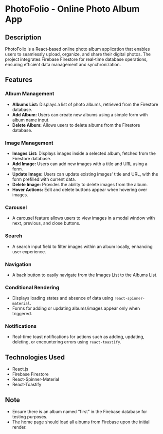 # PhotoFolio - Online Photo Album App

## Description

PhotoFolio is a React-based online photo album application that enables users to seamlessly upload, organize, and share their digital photos. The project integrates Firebase Firestore for real-time database operations, ensuring efficient data management and synchronization.

## Features

### Album Management
- **Albums List:** Displays a list of photo albums, retrieved from the Firestore database.
- **Add Album:** Users can create new albums using a simple form with album name input.
- **Delete Album:** Allows users to delete albums from the Firestore database.

### Image Management
- **Images List:** Displays images inside a selected album, fetched from the Firestore database.
- **Add Image:** Users can add new images with a title and URL using a form.
- **Update Image:** Users can update existing images' title and URL, with the form prefilled with current data.
- **Delete Image:** Provides the ability to delete images from the album.
- **Hover Actions:** Edit and delete buttons appear when hovering over images.

### Carousel
- A carousel feature allows users to view images in a modal window with next, previous, and close buttons.

### Search
- A search input field to filter images within an album locally, enhancing user experience.

### Navigation
- A back button to easily navigate from the Images List to the Albums List.

### Conditional Rendering
- Displays loading states and absence of data using `react-spinner-material`.
- Forms for adding or updating albums/images appear only when triggered.

### Notifications
- Real-time toast notifications for actions such as adding, updating, deleting, or encountering errors using `react-toastify`.

## Technologies Used
- React.js
- Firebase Firestore
- React-Spinner-Material
- React-Toastify

## Note
- Ensure there is an album named “first” in the Firebase database for testing purposes.
- The home page should load all albums from Firebase upon the initial render.
